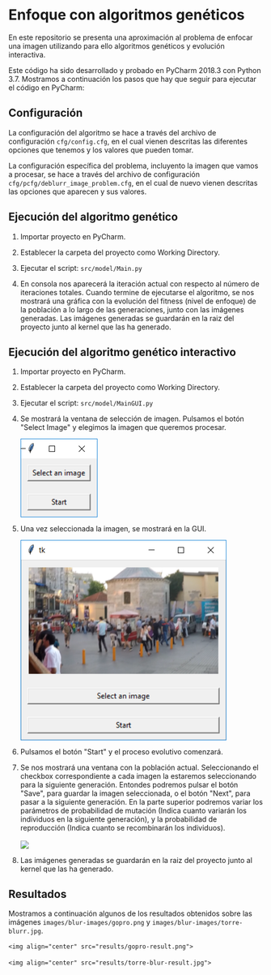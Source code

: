 # Enfoque con algoritmos genéticos

En este repositorio se presenta una aproximación al problema de enfocar una imagen utilizando para ello algoritmos genéticos y evolución interactiva.

Este código ha sido desarrollado y probado en PyCharm 2018.3 con Python 3.7. Mostramos a continuación los pasos que hay que seguir para ejecutar el código en PyCharm:

## Configuración

La configuración del algoritmo se hace a través del archivo de configuración `cfg/config.cfg`, en el cual vienen descritas las diferentes opciones que tenemos y los valores que pueden tomar.

La configuración específica del problema, incluyento la imagen que vamos a procesar, se hace a través del archivo de configuración `cfg/pcfg/deblurr_image_problem.cfg`, en el cual de nuevo vienen descritas las opciones que aparecen y sus valores.

## Ejecución del algoritmo genético

1. Importar proyecto en PyCharm.

2. Establecer la carpeta del proyecto como Working Directory.

3. Ejecutar el script: `src/model/Main.py`

4. En consola nos aparecerá la iteración actual con respecto al número de iteraciones totales. Cuando termine de ejecutarse el algoritmo, se nos mostrará una gráfica con la evolución del fitness (nivel de enfoque) de la población a lo largo de las generaciones, junto con las imágenes generadas. Las imágenes generadas se guardarán en la raiz del proyecto junto al kernel que las ha generado.

## Ejecución del algoritmo genético interactivo

1. Importar proyecto en PyCharm.

2. Establecer la carpeta del proyecto como Working Directory.

3. Ejecutar el script: `src/model/MainGUI.py`

4. Se mostrará la ventana de selección de imagen. Pulsamos el botón "Select Image" y elegimos la imagen que queremos procesar.

    <img align="center" src="images/readme-images/Seleccionar imagen.PNG">

5. Una vez seleccionada la imagen, se mostrará en la GUI. 

    <img align="center" src="images/readme-images/Imagen Seleccionada.PNG">

6. Pulsamos el botón "Start" y el proceso evolutivo comenzará.

7. Se nos mostrará una ventana con la población actual. Seleccionando el checkbox correspondiente a cada imagen la estaremos seleccionando para la siguiente generación. Entondes podremos pulsar el botón "Save", para guardar la imagen seleccionada, o el botón "Next", para pasar a la siguiente generación. En la parte superior podremos variar los parámetros de probabilidad de mutación (Indica cuanto variarán los individuos en la siguiente generación), y la probabilidad de reproducción (Indica cuanto se recombinarán los individuos).

    <img align="center" src="images/readme-images/Proceso de Selección.PNG">

8. Las imágenes generadas se guardarán en la raiz del proyecto junto al kernel que las ha generado.

## Resultados

Mostramos a continuación algunos de los resultados obtenidos sobre las imágenes `images/blur-images/gopro.png` y `images/blur-images/torre-blurr.jpg`.

    <img align="center" src="results/gopro-result.png">

    <img align="center" src="results/torre-blur-result.jpg">

    